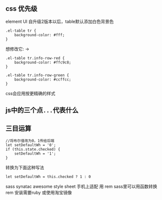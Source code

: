 




## css 优先级
element UI 自升级2版本以后，table默认添加白色背景色
```
.el-table tr {
    background-color: #fff;
}
```

想修改它: ->

```
.el-table tr.info-row-red {
    background-color: #ffc9c8;
}

.el-table tr.info-row-green {
    background-color: #ccffcc;
}
```

css会应用按更精确的样式

## js中的三个点`...`代表什么


## 三目运算
```
//将布尔值改为0，1传给后端
let setDefaultWh = '0';
if (this.state.checked) {
    setDefaultWh = '1';
}
```

转换为下面这种写法

```
let setDefaultWh = this.checked ? 1 : 0
```


sass  synatac awesome style sheet
手机上适配 用 rem
 sass里可以用函数转换rem
 安装需要ruby 或使用淘宝镜像










